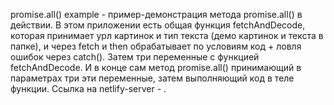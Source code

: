 promise.all() example - пример-демонстрация метода promise.all() в действии. В этом приложении есть общая функция fetchAndDecode, которая принимает урл картинок и тип текста (демо картинок и текста в папке), и через fetch и then обрабатывает по условиям код + ловля ошибок через catch(). Затем три переменные с функцией fetchAndDecode. И в конце сам метод promise.all() принимающий в параметрах три эти переменные, затем выполняющий код в теле функции. Ссылка на netlify-server - .